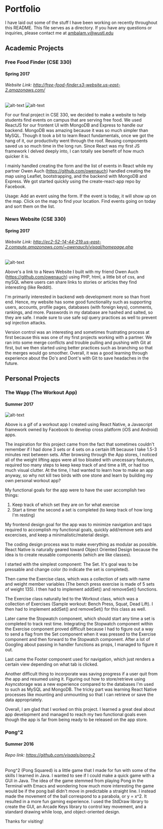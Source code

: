 # Portfolio
I have laid out some of the stuff I have been working on recently throughout this README. This file serves as a directory. If you have any questions or inquiries, please contact me at ambalam.v@wustl.edu

## Academic Projects

### Free Food Finder (CSE 330)
#### Spring 2017
###### Website Link: http://free-food-finder.s3-website.us-east-2.amazonaws.com/

![alt-text](https://github.com/visaals/Portfolio/blob/master/screenshots/fff_1.png)
![alt-text](https://github.com/visaals/Portfolio/blob/master/screenshots/fff_2.png)

For our final project in CSE 330, we decided to make a website to help students find events on campus that are serving free food. We used ReactJS for our frontent UI with MongoDB and Express to handle our backend. MongoDB was amazing because it was so much simpler than MySQL. Though it took a bit to learn React fundamentals, once we got the hang of it, our productivity went through the roof. Reusing components saved us so much time in the long run. Since React was my first JS framework I delved deeply into, I can totally see benefit of how much quicker it is.

I mainly handled creating the form and the list of events in React while my partner Owen Auch (https://github.com/owenauch) handled creating the map using Leaflet, bootstrapping, and the backend with MongoDB and Express. We got started quickly using the create-react-app repo by Facebook.

Usage: Add an event using the form. If the event is today, it will show up on the map. Click on the map to find your location. Find events going on today and sort them on the list.



### News Website (CSE 330)
#### Spring 2017
###### Website Link: http://ec2-52-14-44-219.us-east-2.compute.amazonaws.com/~owenauch/visaal/homepage.php

![alt-text](https://github.com/visaals/Portfolio/blob/master/screenshots/news_website.png)

Above's a link to a News Website I built with my friend Owen Auch (https://github.com/owenauch) using PHP, html, a little bit of css, and mySQL where users can share links to stories or articles they find interesting (like Reddit).

I'm primarily interested in backend web development more so than front end. Hence, my website has some good functionality such as supporting users, accounts, profile pages, databases (with foreign keys), comments, rankings, and more. Passwords in my database are hashed and salted, so they are safe. I made sure to use safe sql query practices as well to prevent sql injection attacks.

Version control was an interesting and sometimes frustrating process at first because this was one of my first projects working with a partner. We ran into some merge conflicts and trouble pulling and pushing with Git at first, but we then started using better practices such as branching so that the merges would go smoother. Overall, it was a good learning through experience about the Do's and Dont's with Git to save headaches in the future.


## Personal Projects

### The Wapp (The Workout App)
#### Summer 2017
![alt-text](https://github.com/visaals/Portfolio/blob/master/screenshots/output.gif)

Above is a gif of a workout app I created using React Native, a Javascript framework owned by Facebook to develop cross platform (iOS and Android) apps. 

The inspiration for this project came from the fact that sometimes couldn't remember if I had done 3 sets or 4 sets on a certain lift because I take 1.5-3 minutes rest between sets. After browsing through the App stores, I noticed all of the weight lifting apps were all too bloated with unecessary features, required too many steps to keep keep track of and time a lift, or had too much visual clutter. At the time, I had wanted to learn how to make an app anyway, so why not kill two birds with one stone and learn by building my own personal workout app?

My functional goals for the app were to have the user accomplish two things:
1. Keep track of which set they are on for what exercise 
2. Start a timer the second a set is completed (to keep track of how long I'm resting)

My frontend design goal for the app was to minimize navigation and taps required to accomplish my functional goals, quickly add/remove sets and excercises, and keep a minimalistic/material design. 

The coding design process was to make everything as modular as possible. React Native is naturally geared toward Object Oriented Design because the idea is to create reusable components (which are like classes). 

I started with the simplest component: The Set. It's goal was to be pressable and change color (to indicate the set is completed). 

Then came the Exercise class, which was a collection of sets with name and weight member variables (The bench press exercise is made of 5 sets of weight 135). I then had to implement addSet() and removeSet() functions. 

The Exercise class naturally led to the Workout class, which was a collection of Exercises (Sample workout: Bench Press, Squat, Dead Lift). I then had to implement addSet() and removeSet() for this class as well. 

Later came the Stopwatch component, which should start any time a set is completed to track rest time. Integrating the Stopwatch component within the Exercise component proved difficult because I had to figure out a way to send a flag from the Set component when it was pressed to the Exercise component and then forward to the Stopwatch component. After a lot of Googling about passing in handler functions as props, I managed to figure it out.

Last came the Footer component used for navigation, which just renders a certain view depending on what tab is clicked.

Another difficult thing to incorporate was saving progress if a user quit from the app and resumed using it. Figuring out how to store/retrieve using Asyncstorage was a new experience compared to the databases I'm used to such as MySQL and MongoDB. The tricky part was learning React Native processes like mounting and unmounting so that I can retrieve or save the data appropriately.  

Overall, I am glad that I worked on this project. I learned a great deal about app development and managed to reach my two functional goals even though the app is far from being ready to be released on the app store. 





### Pong^2
#### Summer 2016
###### Repo link: https://github.com/visaals/pong-2

Pong^2 (Pong Squared) is a little game that I made for fun with some of the skills I learned in Java. I wanted to see if I could make a quick game with a GUI in Java. The idea of the game stemmed from playing Pong in the Terminal with Emacs and wondering how much more interesting the game would be if the pong ball didn't move in predictable a straight line. I instead made the movement of the ball correspond to a parabola, or y = x^2. It resulted in a more fun gaming experience. I used the StdDraw library to create the GUI, an Arcade Keys library to control key movement, and a standard drawing while loop, and object-oriented design.





Thanks for visiting!
